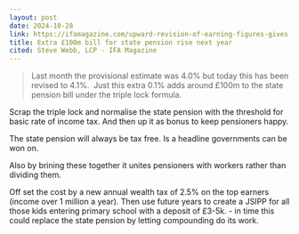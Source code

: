 ```yaml
---
layout: post
date: 2024-10-28
link: https://ifamagazine.com/upward-revision-of-earning-figures-gives-rachel-reeves-unwelcome-extra-100m-bill-for-state-pension-rise-next-year-steve-webb-lcp/
title: Extra £100m bill for state pension rise next year
cited: Steve Webb, LCP - IFA Magazine
---
```


> Last month the provisional estimate was 4.0% but today this has been revised to 4.1%.  Just this extra 0.1% adds around £100m to the state pension bill under the triple lock formula.

Scrap the triple lock and normalise the state pension with the threshold for basic rate of income tax. And then up it as bonus to keep pensioners happy.

The state pension will always be tax free. Is a headline governments can be won on.

Also by brining these together it unites pensioners with workers rather than dividing them.

Off set the cost by a new annual wealth tax of 2.5% on the top earners (income over 1 million a year). Then use future years to create a JSIPP for all those kids entering primary school with a deposit of £3-5k. - in time this could replace the state pension by letting compounding do its work.
